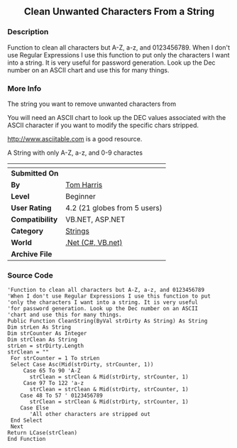 ﻿<div align="center">

## Clean Unwanted Characters From a String


</div>

### Description

Function to clean all characters but A-Z, a-z, and 0123456789. When I don't use Regular Expressions I use this function to put only the characters I want into a string. It is very useful for password generation. Look up the Dec number on an ASCII chart and use this for many things.
 
### More Info
 
The string you want to remove unwanted characters from

You will need an ASCII chart to look up the DEC values associated with the ASCII character if you want to modify the specific chars stripped.

http://www.asciitable.com is a good resource.

A String with only A-Z, a-z, and 0-9 charactes


<span>             |<span>
---                |---
**Submitted On**   |
**By**             |[Tom Harris](https://github.com/Planet-Source-Code/PSCIndex/blob/master/ByAuthor/tom-harris.md)
**Level**          |Beginner
**User Rating**    |4.2 (21 globes from 5 users)
**Compatibility**  |VB\.NET, ASP\.NET
**Category**       |[Strings](https://github.com/Planet-Source-Code/PSCIndex/blob/master/ByCategory/strings__10-26.md)
**World**          |[\.Net \(C\#, VB\.net\)](https://github.com/Planet-Source-Code/PSCIndex/blob/master/ByWorld/net-c-vb-net.md)
**Archive File**   |[](https://github.com/Planet-Source-Code/tom-harris-clean-unwanted-characters-from-a-string__10-2553/archive/master.zip)





### Source Code

```
'Function to clean all characters but A-Z, a-z, and 0123456789
'When I don't use Regular Expressions I use this function to put
'only the characters I want into a string. It is very useful
'for password generation. Look up the Dec number on an ASCII
'chart and use this for many things.
Public Function CleanString(ByVal strDirty As String) As String
Dim strLen As String
Dim strCounter As Integer
Dim strClean As String
strLen = strDirty.Length
strClean = ""
 For strCounter = 1 To strLen
 Select Case Asc(Mid(strDirty, strCounter, 1))
     Case 65 To 90 'A-Z
       strClean = strClean & Mid(strDirty, strCounter, 1)
     Case 97 To 122 'a-z
       strClean = strClean & Mid(strDirty, strCounter, 1)
    Case 48 To 57 ' 0123456789
       strClean = strClean & Mid(strDirty, strCounter, 1)
    Case Else
       'All other characters are stripped out
 End Select
 Next
Return LCase(strClean)
End Function
```

